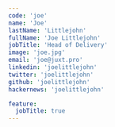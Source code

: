 ```yaml
---
code: 'joe'
name: 'Joe'
lastName: 'Littlejohn'
fullName: 'Joe Littlejohn'
jobTitle: 'Head of Delivery'
image: 'joe.jpg'
email: 'joe@juxt.pro'
linkedin: 'joelittlejohn'
twitter: 'joelittlejohn'
github: 'joelittlejohn'
hackernews: 'joelittlejohn'

feature:
  jobTitle: true
---
```

